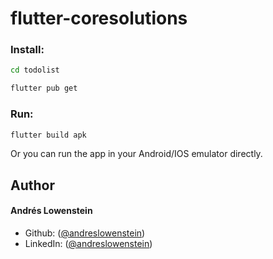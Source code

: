 # flutter-coresolutions

### Install:
```sh
cd todolist
```
```sh
flutter pub get
```
### Run:
```sh
flutter build apk
```
Or you can run the app in your Android/IOS emulator directly.

## Author

#### Andrés Lowenstein
- Github: ([@andreslowenstein](https://github.com/andreslowenstein))
- LinkedIn: ([@andreslowenstein](https://www.linkedin.com/in/andreslowenstein/))
